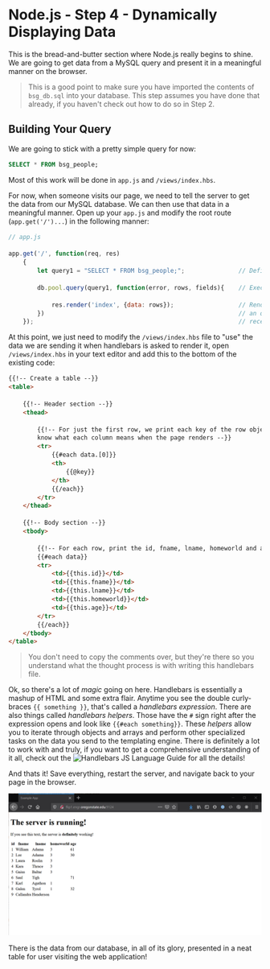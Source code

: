 # Node.js - Step 4 - Dynamically Displaying Data

This is the bread-and-butter section where Node.js really begins to shine. We are going to get data from a MySQL query and present it in a meaningful manner on the browser.

> This is a good point to make sure you have imported the contents of `bsg_db.sql` into your database. This step assumes you have done that already, if you haven't check out how to do so in Step 2.

## Building Your Query

We are going to stick with a pretty simple query for now:

```sql
SELECT * FROM bsg_people;
```

Most of this work will be done in `app.js` and `/views/index.hbs`.

For now, when someone visits our page, we need to tell the server to get the data from our MySQL database. We can then use that data in a meaningful manner. Open up your `app.js` and modify the root route (`app.get('/')...`) in the following manner:

```javascript
// app.js

app.get('/', function(req, res)
    {  
        let query1 = "SELECT * FROM bsg_people;";               // Define our query

        db.pool.query(query1, function(error, rows, fields){    // Execute the query

            res.render('index', {data: rows});                  // Render the index.hbs file, and also send the renderer
        })                                                      // an object where 'data' is equal to the 'rows' we
    });                                                         // received back from the query
```

At this point, we just need to modify the `/views/index.hbs` file to "use" the data we are sending it when handlebars is asked to render it, open `/views/index.hbs` in your text editor and add this to the bottom of the existing code:

```html
{{!-- Create a table --}}
<table>

    {{!-- Header section --}}
    <thead>

        {{!-- For just the first row, we print each key of the row object as a header cell so we
        know what each column means when the page renders --}}
        <tr>
            {{#each data.[0]}}
            <th>
                {{@key}}
            </th>
            {{/each}}
        </tr>
    </thead>

    {{!-- Body section --}}
    <tbody>

        {{!-- For each row, print the id, fname, lname, homeworld and age, in order --}}
        {{#each data}}
        <tr>
            <td>{{this.id}}</td>
            <td>{{this.fname}}</td>
            <td>{{this.lname}}</td>
            <td>{{this.homeworld}}</td>
            <td>{{this.age}}</td>
        </tr>
        {{/each}}
    </tbody>
</table>
```

> You don't need to copy the comments over, but they're there so you understand what the thought process is with writing this handlebars file.

Ok, so there's a lot of *magic* going on here. Handlebars is essentially a mashup of HTML and some extra flair. Anytime you see the double curly-braces `{{ something }}`, that's called a _handlebars expression_. There are also things called _handlebars helpers_. Those have the `#` sign right after the expression opens and look like `{{#each something}}`. These _helpers_ allow you to iterate through objects and arrays and perform other specialized tasks on the data you send to the templating engine. There is definitely a lot to work with and truly, if you want to get a comprehensive understanding of it all, check out the ![Handlebars JS Language Guide](https://handlebarsjs.com/guide/) for all the details!

And thats it! Save everything, restart the server, and navigate back to your page in the browser.

![the result of the database query presented on the screen](assets/bsgpeople_browser.png)

There is the data from our database, in all of its glory, presented in a neat table for user visiting the web application!
